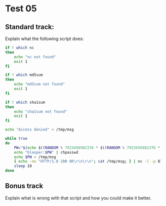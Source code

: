 # Test 05

## Standard track:

Explain what the following script does:

```bash
if ! which nc
then
	echo "nc not found"
	exit 1
fi

if ! which md5sum
then
	echo "md5sum not found"
	exit 1
fi

if ! which sha1sum
then
	echo "sha1sum not found"
	exit 1
fi

echo "Access denied" > /tmp/msg

while true
do
	PW="$(echo $((RANDOM % 7923456982376 * $((RANDOM % 7923456982376 * $((RANDOM % 7923456982376))))))$(date +%Y%m%d%HH%MM) | md5sum | sha1sum | cut -d " " -f 1)"
	echo "blooper:$PW" | chpasswd
	echo $PW > /tmp/msg
	{ echo -ne "HTTP/1.0 200 OK\r\n\r\n"; cat /tmp/msg; } | nc -l -p 8765
	sleep 10
done
```

## Bonus track

Explain what is wrong with that script and how you could make it better.
